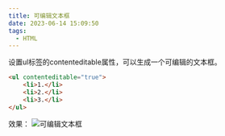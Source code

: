 ```yaml
---
title: 可编辑文本框
date: 2023-06-14 15:09:50
tags:
  - HTML
---
```

<meta name="referrer" content="no-referrer"/>

设置ul标签的contenteditable属性，可以生成一个可编辑的文本框。
``` html
<ul contenteditable="true">
	<li>1.</li>
	<li>2.</li>
	<li>3.</li>
</ul>
```
效果：
![可编辑文本框](https://gitee.com/ha1nda8ni/image/raw/master/202306141536949.png)
